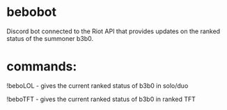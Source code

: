 # bebobot

Discord bot connected to the Riot API that provides updates on the ranked status of the summoner b3b0.

# commands:

!beboLOL - gives the current ranked status of b3b0 in solo/duo  

!beboTFT - gives the current ranked status of b3b0 in ranked TFT

